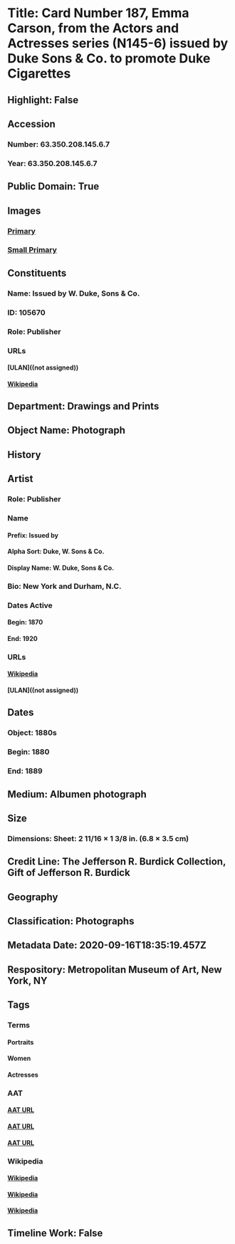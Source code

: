 # Title: Card Number 187, Emma Carson, from the Actors and Actresses series (N145-6) issued by Duke Sons & Co. to promote Duke Cigarettes
## Highlight: False
## Accession
### Number: 63.350.208.145.6.7
### Year: 63.350.208.145.6.7
## Public Domain: True
## Images
### [Primary](https://images.metmuseum.org/CRDImages/dp/original/DP840239.jpg)
### [Small Primary](https://images.metmuseum.org/CRDImages/dp/web-large/DP840239.jpg)
## Constituents
### Name: Issued by W. Duke, Sons &amp; Co.
### ID: 105670
### Role: Publisher
### URLs
#### [ULAN]((not assigned))
#### [Wikipedia](https://www.wikidata.org/wiki/Q66734555)
## Department: Drawings and Prints
## Object Name: Photograph
## History
## Artist
### Role: Publisher
### Name
#### Prefix: Issued by
#### Alpha Sort: Duke, W. Sons & Co.
#### Display Name: W. Duke, Sons & Co.
### Bio: New York and Durham, N.C.
### Dates Active
#### Begin: 1870
#### End: 1920
### URLs
#### [Wikipedia](https://www.wikidata.org/wiki/Q66734555)
#### [ULAN]((not assigned))
## Dates
### Object: 1880s
### Begin: 1880
### End: 1889
## Medium: Albumen photograph
## Size
### Dimensions: Sheet: 2 11/16 × 1 3/8 in. (6.8 × 3.5 cm)
## Credit Line: The Jefferson R. Burdick Collection, Gift of Jefferson R. Burdick
## Geography
## Classification: Photographs
## Metadata Date: 2020-09-16T18:35:19.457Z
## Respository: Metropolitan Museum of Art, New York, NY
## Tags
### Terms
#### Portraits
#### Women
#### Actresses
### AAT
#### [AAT URL](http://vocab.getty.edu/page/aat/300015637)
#### [AAT URL](http://vocab.getty.edu/page/aat/300025943)
#### [AAT URL](http://vocab.getty.edu/page/aat/300025658)
### Wikipedia
#### [Wikipedia]()
#### [Wikipedia]()
#### [Wikipedia]()
## Timeline Work: False